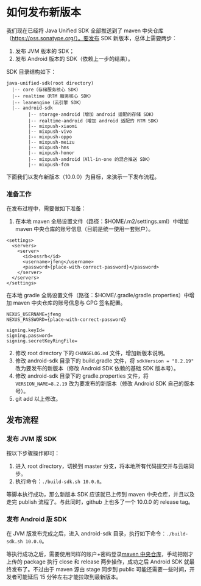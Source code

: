 # 如何发布新版本

我们现在已经将 Java Unified SDK 全部推送到了 maven 中央仓库（https://oss.sonatype.org/）。要发布 SDK 新版本，总体上需要两步：
1. 发布 JVM 版本的 SDK；
2. 发布 Android 版本的 SDK（依赖上一步的结果）。

SDK 目录结构如下：
```
java-unified-sdk(root directory)
  |-- core（存储服务核心 SDK）
  |-- realtime（RTM 服务核心 SDK）
  |-- leanengine（云引擎 SDK）
  |-- android-sdk
        |-- storage-android（增加 android 适配的存储 SDK）
        |-- realtime-android（增加 android 适配的 RTM SDK）
        |-- mixpush-xiaomi
        |-- mixpush-vivo
        |-- mixpush-oppo
        |-- mixpush-meizu
        |-- mixpush-hms
        |-- mixpush-honor
        |-- mixpush-android（All-in-one 的混合推送 SDK）
        |-- mixpush-fcm
```

下面我们以发布新版本（10.0.0）为目标，来演示一下发布流程。

### 准备工作
在发布过程中，需要做如下准备：
1. 在本地 maven 全局设置文件（路径：$HOME/.m2/settings.xml）中增加 maven 中央仓库的账号信息（目前是统一使用一套账户）。
```
<settings>
  <servers>
    <server>
      <id>ossrh</id>
      <username>jfeng</username>
      <password>{place-with-correct-password}</password>
    </server>
  </servers>
</settings>
```
在本地 gradle 全局设置文件（路径：$HOME/.gradle/gradle.properties）中增加 maven 中央仓库的账号信息与 GPG 签名配置。
```
NEXUS_USERNAME=jfeng
NEXUS_PASSWORD={place-with-correct-password}

signing.keyId=
signing.password=
signing.secretKeyRingFile=
```
2. 修改 root directory 下的 `CHANGELOG.md` 文件，增加新版本说明。
3. 修改 android-sdk 目录下的 build.gradle 文件，将 `sdkVersion = "8.2.19"` 改为要发布的新版本（修改 Android SDK 依赖的基础 SDK 版本号）。
4. 修改 android-sdk 目录下的 gradle.properties 文件，将 `VERSION_NAME=8.2.19` 改为要发布的新版本（修改 Android SDK 自己的版本号）。
5. git add 以上修改。

## 发布流程
### 发布 JVM 版 SDK
按以下步骤操作即可：
1. 进入 root directory，切换到 master 分支，将本地所有代码提交并与云端同步。
2. 执行命令：`./build-sdk.sh 10.0.0`。

等脚本执行成功，那么新版本 SDK 应该就已上传到 maven 中央仓库，并且以及走完 publish 流程了。与此同时，github 上也多了一个 10.0.0 的 release tag。

### 发布 Android 版 SDK
在 JVM 版发布完成之后，进入 android-sdk 目录，执行如下命令：`./build-sdk.sh 10.0.0`。

等执行成功之后，需要使用同样的账户+密码登录[maven 中央仓库](https://oss.sonatype.org/#stagingRepositories)，手动把刚才上传的 package 执行 close 和 release 两步操作，成功之后 Android SDK 就最终发布了。不过由于 maven 源由 stage 同步到 public 可能还需要一些时间，开发者可能延后 15 分钟左右才能拉取到最新版本。
